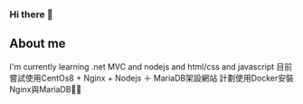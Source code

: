 ### Hi there 👋
## About me
I'm currently learning .net MVC and nodejs and html/css and javascript 
目前嘗試使用CentOs8 + Nginx + Nodejs ＋ MariaDB架設網站
計劃使用Docker安裝Nginx與MariaDB💪🏿

<!--
**CI-YU/CI-YU** is a ✨ _special_ ✨ repository because its `README.md` (this file) appears on your GitHub profile.

Here are some ideas to get you started:

- 🔭 I’m currently working on ...
- 🌱 I’m currently learning ...
- 👯 I’m looking to collaborate on ...
- 🤔 I’m looking for help with ...
- 💬 Ask me about ...
- 📫 How to reach me: ...
- 😄 Pronouns: ...
- ⚡ Fun fact: ...
-->

